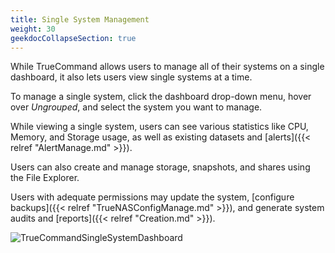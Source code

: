 ```yaml
---
title: Single System Management
weight: 30
geekdocCollapseSection: true
---
```


While TrueCommand allows users to manage all of their systems on a single dashboard, it also lets users view single systems at a time. 

To manage a single system, click the dashboard drop-down menu, hover over *Ungrouped*, and select the system you want to manage.

While viewing a single system, users can see various statistics like CPU, Memory, and Storage usage, as well as existing datasets and [alerts]({{< relref "AlertManage.md" >}}).

Users can also create and manage storage, snapshots, and shares using the File Explorer. 

Users with adequate permissions may update the system, [configure backups]({{< relref "TrueNASConfigManage.md" >}}), and generate system audits and [reports]({{< relref "Creation.md" >}}).

![TrueCommandSingleSystemDashboard](/images/TrueCommand/TrueCommandSingleSystemDashboard.png "Single System Dashboard")
